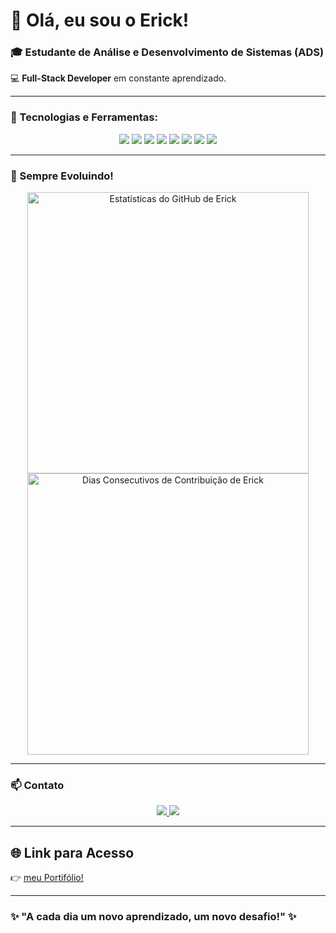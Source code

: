 # 👋 Olá, eu sou o Erick!

### 🎓 Estudante de **Análise e Desenvolvimento de Sistemas (ADS)**
💻 **Full-Stack Developer** em constante aprendizado.

---

### 🚀 Tecnologias e Ferramentas:

<p align="center">
  <img src="https://img.shields.io/badge/C%23-239120?style=for-the-badge&logo=c-sharp&logoColor=white" />
  <img src="https://img.shields.io/badge/Java-ED8B00?style=for-the-badge&logo=java&logoColor=white" />
  <img src="https://img.shields.io/badge/JavaScript-323330?style=for-the-badge&logo=javascript&logoColor=F7DF1E" />
  <img src="https://img.shields.io/badge/HTML5-E34F26?style=for-the-badge&logo=html5&logoColor=white" />
  <img src="https://img.shields.io/badge/CSS3-1572B6?style=for-the-badge&logo=css3&logoColor=white" />
  <img src="https://img.shields.io/badge/MySQL-005C84?style=for-the-badge&logo=mysql&logoColor=white" />
  <img src="https://img.shields.io/badge/Oracle-F80000?style=for-the-badge&logo=oracle&logoColor=white" />
  <img src="https://img.shields.io/badge/SQL%20Server-CC2927?style=for-the-badge&logo=microsoft-sql-server&logoColor=white" />
</p>

---

### 🌱 Sempre Evoluindo!

<p align="center">
  <img src="https://github-readme-stats.vercel.app/api?username=DevErickE&show_icons=true&theme=radical&locale=pt-br" alt="Estatísticas do GitHub de Erick" width="450"/>
  <br/>
  <img src="https://github-readme-streak-stats.herokuapp.com/?user=DevErickE&theme=radical&locale=pt-br" alt="Dias Consecutivos de Contribuição de Erick" width="450"/>
</p>


---

### 📫 Contato

<p align="center">
  <a href="mailto:erickmarcos003@gmail.com">
    <img src="https://img.shields.io/badge/Gmail-D14836?style=for-the-badge&logo=gmail&logoColor=white" />
  </a>
  <a href="https://www.linkedin.com/in/erick-ferreira-003a89305/">
    <img src="https://img.shields.io/badge/LinkedIn-0077B5?style=for-the-badge&logo=linkedin&logoColor=white" />
  </a>
</p>

---

## 🌐 **Link para Acesso**


👉 [meu Portifólio!](https://github.com/DevErickE/Portifolio)

---

### ✨ **"A cada dia um novo aprendizado, um novo desafio!"** ✨

